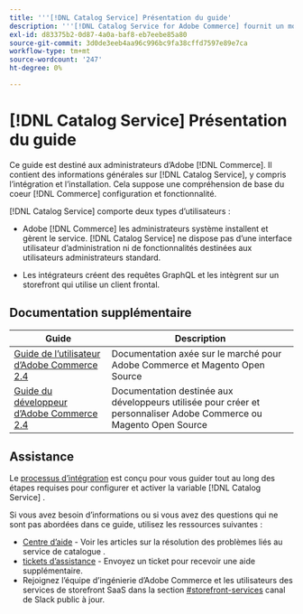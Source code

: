 ```yaml
---
title: '''[!DNL Catalog Service] Présentation du guide'
description: '''[!DNL Catalog Service for Adobe Commerce] fournit un moyen de récupérer le contenu des pages d’affichage de produit et des pages de liste de produits plus rapidement que les requêtes GraphQL natives d’Adobe Commerce."'
exl-id: d83375b2-0d87-4a0a-baf8-eb7eebe85a80
source-git-commit: 3d0de3eeb4aa96c996bc9fa38cffd7597e89e7ca
workflow-type: tm+mt
source-wordcount: '247'
ht-degree: 0%

---
```


# [!DNL Catalog Service] Présentation du guide

Ce guide est destiné aux administrateurs d’Adobe [!DNL Commerce]. Il contient des informations générales sur [!DNL Catalog Service], y compris l’intégration et l’installation. Cela suppose une compréhension de base du coeur [!DNL Commerce] configuration et fonctionnalité.

[!DNL Catalog Service] comporte deux types d’utilisateurs :

* Adobe [!DNL Commerce] les administrateurs système installent et gèrent le service. [!DNL Catalog Service] ne dispose pas d’une interface utilisateur d’administration ni de fonctionnalités destinées aux utilisateurs administrateurs standard.

* Les intégrateurs créent des requêtes GraphQL et les intègrent sur un storefront qui utilise un client frontal.

## Documentation supplémentaire

| Guide | Description |
|------ | ----------- |
| [Guide de l’utilisateur d’Adobe Commerce 2.4](https://experienceleague.adobe.com/docs/commerce.html) | Documentation axée sur le marché pour Adobe Commerce et Magento Open Source |
| [Guide du développeur d’Adobe Commerce 2.4](https://developer.adobe.com/commerce/docs) | Documentation destinée aux développeurs utilisée pour créer et personnaliser Adobe Commerce ou Magento Open Source |

## Assistance

Le [processus d’intégration](https://experienceleague.adobe.com/docs/commerce-merchant-services/catalog-service/installation.html) est conçu pour vous guider tout au long des étapes requises pour configurer et activer la variable [!DNL Catalog Service] .

Si vous avez besoin d’informations ou si vous avez des questions qui ne sont pas abordées dans ce guide, utilisez les ressources suivantes :

* [Centre d’aide](https://support.magento.com/hc/en-us/search#q=catalog%20service&amp;sort=relevancy) - Voir les articles sur la résolution des problèmes liés au service de catalogue .
* [tickets d’assistance](https://experienceleague.adobe.com/docs/commerce-knowledge-base/kb/help-center-guide/magento-help-center-user-guide.html?lang=en#submit-ticket) - Envoyez un ticket pour recevoir une aide supplémentaire.
* Rejoignez l’équipe d’ingénierie d’Adobe Commerce et les utilisateurs des services de storefront SaaS dans la section [#storefront-services](https://magentocommeng.slack.com/archives/C03HVPG8RS4) canal de Slack public à jour.
